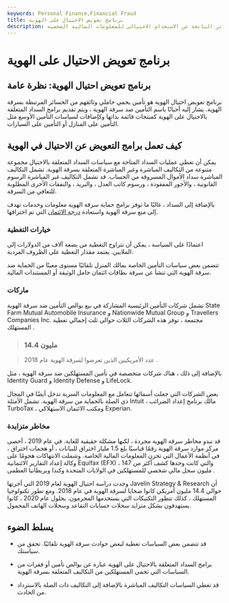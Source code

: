 ```yaml
---
keywords: Personal Finance,Financial Fraud
title: برنامج تعويض الاحتيال على الهوية
description: برنامج تعويض احتيال الهوية هو تغطية تأمينية للخسائر الناتجة عن الاستخدام الاحتيالي للمعلومات المالية الشخصية.
---
```


# برنامج تعويض الاحتيال على الهوية
## برنامج تعويض احتيال الهوية: نظرة عامة

برنامج تعويض احتيال الهوية هو تأمين يحمي حاملي وثائقهم من الخسائر المرتبطة بسرقة الهوية. يشار إليه أحيانًا باسم التأمين ضد سرقة الهوية ، ويتم تقديم برامج السداد المتعلقة بالاحتيال على الهوية كمنتجات قائمة بذاتها وكإضافات لسياسات التأمين الأوسع مثل التأمين على المنازل أو التأمين على السيارات.

## كيف تعمل برامج التعويض عن الاحتيال في الهوية

يمكن أن تغطي عمليات السداد المتاحة مع سياسات السداد المتعلقة بالاحتيال مجموعة متنوعة من التكاليف المباشرة وغير المباشرة المتعلقة بسرقة الهوية. تشمل التكاليف المباشرة سداد الأموال المسروقة من الحساب. قد تشمل التكاليف غير المباشرة الرسوم القانونية ، والأجور المفقودة ، ورسوم كاتب العدل ، والبريد ، والنفقات الأخرى المطلوبة للتعافي من السرقة.

بالإضافة إلى السداد ، غالبًا ما توفر برامج حماية سرقة الهوية معلومات وخدمات تهدف إلى منع سرقة الهوية واستعادة [درجة الائتمان](/credit_score) التي تم اختراقها.

### خيارات التغطية

اعتمادًا على السياسة ، يمكن أن تتراوح التغطية من بضعة آلاف من الدولارات إلى الملايين. يعتمد مقدار التغطية على الظروف الفردية.

تتضمن بعض سياسات التأمين الخاصة بمالك المنزل تلقائيًا مستوى معينًا من الحماية ضد سرقة الهوية التي تنشأ عن سرقة بطاقات ائتمان حامل الوثيقة أو المستندات المالية.

### ماركات

تشمل شركات التأمين الرئيسية المشاركة في بيع بوالص التأمين ضد سرقة الهوية State Farm Mutual Automobile Insurance و Nationwide Mutual Group و Travellers Companies Inc. مجتمعة ، توفر هذه الشركات الثلاث حوالي ثلث إجمالي تغطية المستهلك .

> ### 14.4 مليون

> عدد الأمريكيين الذين تعرضوا لسرقة الهوية عام 2018 .

>

بالإضافة إلى ذلك ، هناك شركات متخصصة في تأمين المستهلكين ضد سرقة الهوية ، مثل Identity Guard و Identity Defense و LifeLock.

بعض الشركات التي جعلت أسمائها تتعامل مع المعلومات السرية تدخل أيضًا في المجال ذي الصلة بالحماية من سرقة الهوية. تشمل الأمثلة Intuit ، مالك برنامج إعداد الضرائب TurboTax ، ومكتب الائتمان الاستهلاكي Experian.

### مخاطر متزايدة

قد تبدو مخاطر سرقة الهوية مجردة ، لكنها مشكلة حقيقية للغاية. في عام 2019 ، أحصى مركز موارد سرقة الهوية رقمًا قياسيًا بلغ 1.5 مليار اختراق للبيانات ، أو هجمات اختراق ، في أنظمة الأعمال التي تخزن المعلومات المالية الخاصة. وشملت الانتهاكات هجومًا على وكالة إعداد التقارير الائتمانية Equifax (EFX) ، والتي كانت وحدها كشف أكثر من 147 مليون سجل مالي شخصي للمستهلكين في الولايات المتحدة وكندا وبريطانيا العظمى .

وجدت دراسة احتيال الهوية لعام 2019 التي أجرتها Javelin Strategy & Research أن حوالي 14.4 مليون أمريكي كانوا ضحايا لسرقة الهوية في عام 2018. ومع تطور تكنولوجيا المستهلك ، كذلك تتطور التكتيكات التي يستخدمها المجرمون. بحلول عام 2020 ، كانوا يستهدفون بشكل متزايد سجلات حسابات التقاعد وسجلات الهاتف المحمول.

## يسلط الضوء

- قد تتضمن بعض السياسات تغطية لبعض حوادث سرقة الهوية تلقائيًا. تحقق من سياستك.

- برامج السداد المتعلقة بالاحتيال على الهوية عبارة عن بوالص تأمين أو فقرات من السياسات التي تحمي المستهلكين من التكاليف المتعلقة بسرقة الهوية.

- قد تغطي السياسات التكاليف المباشرة بالإضافة إلى التكاليف ذات الصلة بالاسترداد من الحادث.

